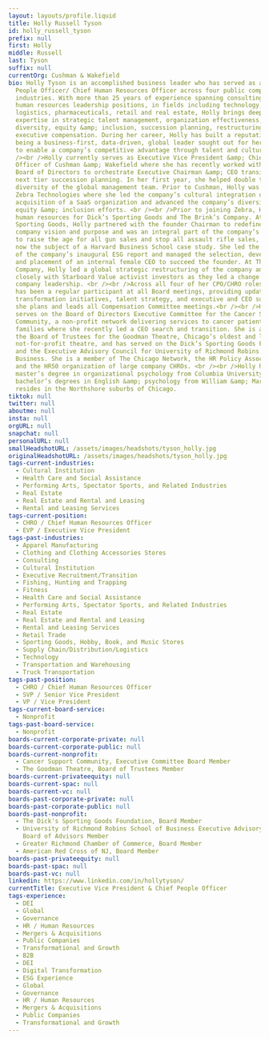```yaml
---
layout: layouts/profile.liquid
title: Holly Russell Tyson
id: holly_russell_tyson
prefix: null
first: Holly
middle: Russell
last: Tyson
suffix: null
currentOrg: Cushman & Wakefield
bio: Holly Tyson is an accomplished business leader who has served as a Chief
  People Officer/ Chief Human Resources Officer across four public companies and
  industries. With more than 25 years of experience spanning consulting and
  human resources leadership positions, in fields including technology,
  logistics, pharmaceuticals, retail and real estate, Holly brings deep
  expertise in strategic talent management, organization effectiveness,
  diversity, equity &amp; inclusion, succession planning, restructuring, and
  executive compensation. During her career, Holly has built a reputation for
  being a business-first, data-driven, global leader sought out for her ability
  to enable a company’s competitive advantage through talent and culture.<br
  /><br />Holly currently serves as Executive Vice President &amp; Chief People
  Officer of Cushman &amp; Wakefield where she has recently worked with the
  Board of Directors to orchestrate Executive Chairman &amp; CEO transitions and
  next tier succession planning. In her first year, she helped double the
  diversity of the global management team. Prior to Cushman, Holly was CHRO of
  Zebra Technologies where she led the company’s cultural integration of a $575M
  acquisition of a SaaS organization and advanced the company’s diversity,
  equity &amp; inclusion efforts. <br /><br />Prior to joining Zebra, Holly led
  human resources for Dick’s Sporting Goods and The Brink’s Company. At Dick’s
  Sporting Goods, Holly partnered with the founder Chairman to redefine the
  company vision and purpose and was an integral part of the company’s decision
  to raise the age for all gun sales and stop all assault rifle sales, which is
  now the subject of a Harvard Business School case study. She led the creation
  of the company’s inaugural ESG report and managed the selection, development,
  and placement of an internal female CEO to succeed the founder. At The Brink’s
  Company, Holly led a global strategic restructuring of the company and worked
  closely with Starboard Value activist investors as they led a change in
  company leadership. <br /><br />Across all four of her CPO/CHRO roles, Holly
  has been a regular participant at all Board meetings, providing updates on
  transformation initiatives, talent strategy, and executive and CEO succession;
  she plans and leads all Compensation Committee meetings.<br /><br />Holly
  serves on the Board of Directors Executive Committee for the Cancer Support
  Community, a non-profit network delivering services to cancer patients and
  families where she recently led a CEO search and transition. She is also on
  the Board of Trustees for the Goodman Theatre, Chicago’s oldest and largest
  not-for-profit theatre, and has served on the Dick’s Sporting Goods Foundation
  and the Executive Advisory Council for University of Richmond Robins School of
  Business. She is a member of The Chicago Network, the HR Policy Association
  and the HR50 organization of large company CHROs. <br /><br />Holly holds a
  master’s degree in organizational psychology from Columbia University and
  bachelor’s degrees in English &amp; psychology from William &amp; Mary. She
  resides in the Northshore suburbs of Chicago.
tiktok: null
twitter: null
aboutme: null
insta: null
orgURL: null
snapchat: null
personalURL: null
smallHeadshotURL: /assets/images/headshots/tyson_holly.jpg
originalHeadshotURL: /assets/images/headshots/tyson_holly.jpg
tags-current-industries:
  - Cultural Institution
  - Health Care and Social Assistance
  - Performing Arts, Spectator Sports, and Related Industries
  - Real Estate
  - Real Estate and Rental and Leasing
  - Rental and Leasing Services
tags-current-position:
  - CHRO / Chief Human Resources Officer
  - EVP / Executive Vice President
tags-past-industries:
  - Apparel Manufacturing
  - Clothing and Clothing Accessories Stores
  - Consulting
  - Cultural Institution
  - Executive Recruitment/Transition
  - Fishing, Hunting and Trapping
  - Fitness
  - Health Care and Social Assistance
  - Performing Arts, Spectator Sports, and Related Industries
  - Real Estate
  - Real Estate and Rental and Leasing
  - Rental and Leasing Services
  - Retail Trade
  - Sporting Goods, Hobby, Book, and Music Stores
  - Supply Chain/Distribution/Logistics
  - Technology
  - Transportation and Warehousing
  - Truck Transportation
tags-past-position:
  - CHRO / Chief Human Resources Officer
  - SVP / Senior Vice President
  - VP / Vice President
tags-current-board-service:
  - Nonprofit
tags-past-board-service:
  - Nonprofit
boards-current-corporate-private: null
boards-current-corporate-public: null
boards-current-nonprofit:
  - Cancer Support Community, Executive Committee Board Member
  - The Goodman Theatre, Board of Trustees Member
boards-current-privateequity: null
boards-current-spac: null
boards-current-vc: null
boards-past-corporate-private: null
boards-past-corporate-public: null
boards-past-nonprofit:
  - The Dick's Sporting Goods Foundation, Board Member
  - University of Richmond Robins School of Business Executive Advisory Council,
    Board of Advisors Member
  - Greater Richmond Chamber of Commerce, Board Member
  - American Red Cross of NJ, Board Member
boards-past-privateequity: null
boards-past-spac: null
boards-past-vc: null
linkedin: https://www.linkedin.com/in/hollytyson/
currentTitle: Executive Vice President & Chief People Officer
tags-experience:
  - DEI
  - Global
  - Governance
  - HR / Human Resources
  - Mergers & Acquisitions
  - Public Companies
  - Transformational and Growth
  - B2B
  - DEI
  - Digital Transformation
  - ESG Experience
  - Global
  - Governance
  - HR / Human Resources
  - Mergers & Acquisitions
  - Public Companies
  - Transformational and Growth
---
```

